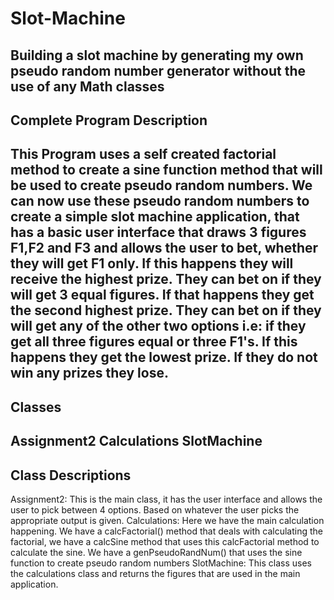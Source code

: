 # Slot-Machine
Building a slot machine by generating my own pseudo random number generator without the use of any Math classes
----------------------------
Complete Program Description
----------------------------
This Program uses a self created factorial method to create a sine function method that will be used to create pseudo random numbers. 
We can now use these pseudo random numbers to create a simple slot machine application, that has a basic user interface that draws 3 figures
 F1,F2 and F3 and allows the user to bet, whether they will get F1 only. If this happens they will receive the highest prize. They can bet
 on if they will get 3 equal figures. If that happens they get the second highest prize. They can bet on if they will get any of the other two options
 i.e: if they get all three figures equal or three F1's. If this happens they get the lowest prize. If they do not win any prizes they lose.
--------
Classes
--------
Assignment2
Calculations
SlotMachine
------------------
Class Descriptions
------------------
Assignment2: This is the main class, it has the user interface and allows the user to pick between 4 options. Based on whatever the user picks
the appropriate output is given.
Calculations: Here we have the main calculation happening. We have a calcFactorial() method that deals with calculating the factorial, we have a calcSine method
that uses this calcFactorial method to calculate the sine. We have a genPseudoRandNum() that uses the sine function to create pseudo random numbers
SlotMachine: This class uses the calculations class and returns the figures that are used in the main application.

